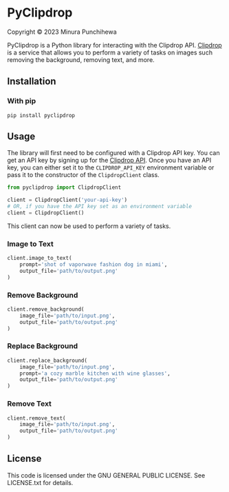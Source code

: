 # PyClipdrop
Copyright © 2023 Minura Punchihewa

PyClipdrop is a Python library for interacting with the Clipdrop API. [Clipdrop](https://clipdrop.co/) is a service that allows you to perform a variety of tasks on images such removing the background, removing text, and more.

## Installation
### With pip
```
pip install pyclipdrop
```

## Usage
The library will first need to be configured with a Clipdrop API key. You can get an API key by signing up for the [Clipdrop API](https://clipdrop.co/apis). Once you have an API key, you can either set it to the `CLIPDROP_API_KEY` environment variable or pass it to the constructor of the `ClipdropClient` class.

```python
from pyclipdrop import ClipdropClient

client = ClipdropClient('your-api-key')
# OR, if you have the API key set as an environment variable
client = ClipdropClient()
```

This client can now be used to perform a variety of tasks.

### Image to Text
```python
client.image_to_text(
    prompt='shot of vaporwave fashion dog in miami', 
    output_file='path/to/output.png'
)
```

### Remove Background
```python
client.remove_background(
    image_file='path/to/input.png', 
    output_file='path/to/output.png'
)
```

### Replace Background
```python
client.replace_background(
    image_file='path/to/input.png', 
    prompt='a cozy marble kitchen with wine glasses',
    output_file='path/to/output.png'
)
```

### Remove Text
```python
client.remove_text(
    image_file='path/to/input.png', 
    output_file='path/to/output.png'
)
```

## License
This code is licensed under the GNU GENERAL PUBLIC LICENSE. See LICENSE.txt for details.